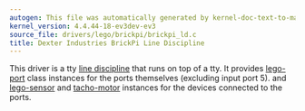```yaml
---
autogen: This file was automatically generated by kernel-doc-text-to-markdown.py
kernel_version: 4.4.44-18-ev3dev-ev3
source_file: drivers/lego/brickpi/brickpi_ld.c
title: Dexter Industries BrickPi Line Discipline
---
```


This driver is a tty [line discipline] that runs on top of a tty. It provides
[lego-port] class instances for the ports themselves (excluding input port 5).
and [lego-sensor] and [tacho-motor] instances for the devices connected to
the ports.

[line discipline]: https://en.wikipedia.org/wiki/Line_discipline
[lego-port]: ../lego-port-class
[lego-sensor]: ../lego-sensor-class
[tacho-motor]: ../tacho-motor-class

